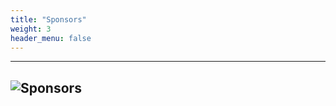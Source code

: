 ```yaml
---
title: "Sponsors"
weight: 3
header_menu: false
---
```


---
![Sponsors](images/BSides_sponsorship_sign_PROOF2.jpg)
---
